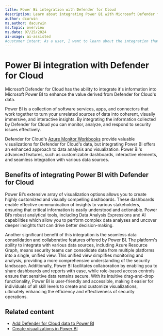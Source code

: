 ```yaml
---
title: Power Bi integration with Defender for Cloud
description: Learn about integrating Power Bi with Microsoft Defender for Cloud to gain enhanced value from the data collected by Defender for Cloud.
author: dcurwin
ms.author: dacurwin
ms.topic: overview
ms.date: 07/25/2024
ai-usage: ai-assisted
#customer intent: As a user, I want to learn about the integration that exists between Power BI and Microsoft Defender for Cloud so that I can gain enhanced value from the data collected by Defender for Cloud.
---
```


# Power Bi integration with Defender for Cloud

Microsoft Defender for Cloud has the ability to integrate it's information into Microsoft Power BI to enhance the value derived from Defender for Cloud's data. 

Power BI is a collection of software services, apps, and connectors that work together to turn your unrelated sources of data into coherent, visually immersive, and interactive insights. By integrating the information collected by Defender for Cloud 
you can monitor, analyze, and respond to security issues effectively. 

Defender for Cloud's [Azure Monitor Workbooks](custom-dashboards-azure-workbooks.md) provide valuable visualizations for Defender for Cloud's data, but integrating Power BI offers an enhanced approach to data analysis and visualization. Power BI's advanced features, such as customizable dashboards, interactive elements, and seamless integration with various data sources.

## Benefits of integrating Power BI with Defender for Cloud

Power BI’s extensive array of visualization options allows you to create highly customized and visually compelling dashboards. These dashboards enable effective communication of insights to various stakeholders, ensuring that critical information is easily understood and actionable. Power BI’s robust analytical tools, including Data Analysis Expressions and AI capabilities which allow you to perform complex data analyses and uncover deeper insights that can drive better decision-making.

Another significant benefit of this integration is the seamless data consolidation and collaborative features offered by Power BI. The platform's ability to integrate with various data sources, including Azure Resource Graph, means security teams can consolidate data from multiple platforms into a single, unified view. This unified view simplifies monitoring and analysis, providing a more comprehensive understanding of the security landscape. Additionally, Power BI facilitates collaboration by enabling you to share dashboards and reports with ease, while role-based access controls ensure that sensitive data remains secure. With its intuitive drag-and-drop functionality, Power BI is user-friendly and accessible, making it easier for individuals of all skill levels to create and customize visualizations, ultimately enhancing the efficiency and effectiveness of security operations.

## Related content

- [Add Defender for Cloud data to Power BI](add-data-power-bi.md)
- [Create visualizations in Power BI](create-visualizations-power-bi.md)
